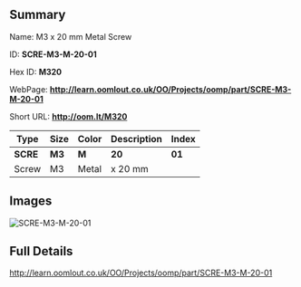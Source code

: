 

## Summary
 
Name: M3 x 20 mm Metal Screw

ID: __SCRE-M3-M-20-01__

Hex ID: __M320__

WebPage: __http://learn.oomlout.co.uk/OO/Projects/oomp/part/SCRE-M3-M-20-01__

Short URL: __http://oom.lt/M320__


| Type   | Size   | Color   | Description   | Index   |    
| ----- | ------   | ------   | -----   | ----   |    
| __SCRE__   					| __M3__   					| __M__    						| __20__    					| __01__ |    
| Screw		| M3	| Metal		| x 20 mm	| 	|

## Images
![SCRE-M3-M-20-01](http://oomlout.com/oomp-gen/parts/SCRE-M3-M-20-01/SCRE-M3-M-20-01_420.jpg)

## Full Details

 http://learn.oomlout.co.uk/OO/Projects/oomp/part/SCRE-M3-M-20-01

